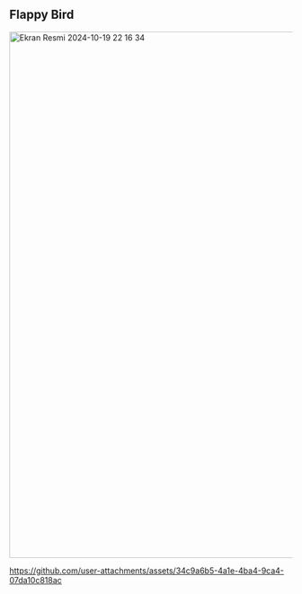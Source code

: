 ## Flappy Bird

<img width="937" alt="Ekran Resmi 2024-10-19 22 16 34" src="https://github.com/user-attachments/assets/d29be34f-d533-4ef2-b59e-0be424bcd9bb">


https://github.com/user-attachments/assets/34c9a6b5-4a1e-4ba4-9ca4-07da10c818ac

